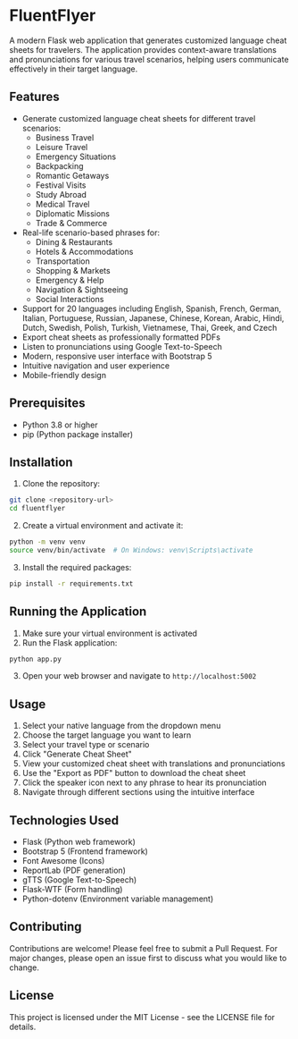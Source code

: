 # FluentFlyer

A modern Flask web application that generates customized language cheat sheets for travelers. The application provides context-aware translations and pronunciations for various travel scenarios, helping users communicate effectively in their target language.

## Features

- Generate customized language cheat sheets for different travel scenarios:
  - Business Travel
  - Leisure Travel
  - Emergency Situations
  - Backpacking
  - Romantic Getaways
  - Festival Visits
  - Study Abroad
  - Medical Travel
  - Diplomatic Missions
  - Trade & Commerce
- Real-life scenario-based phrases for:
  - Dining & Restaurants
  - Hotels & Accommodations
  - Transportation
  - Shopping & Markets
  - Emergency & Help
  - Navigation & Sightseeing
  - Social Interactions
- Support for 20 languages including English, Spanish, French, German, Italian, Portuguese, Russian, Japanese, Chinese, Korean, Arabic, Hindi, Dutch, Swedish, Polish, Turkish, Vietnamese, Thai, Greek, and Czech
- Export cheat sheets as professionally formatted PDFs
- Listen to pronunciations using Google Text-to-Speech
- Modern, responsive user interface with Bootstrap 5
- Intuitive navigation and user experience
- Mobile-friendly design

## Prerequisites

- Python 3.8 or higher
- pip (Python package installer)

## Installation

1. Clone the repository:
```bash
git clone <repository-url>
cd fluentflyer
```

2. Create a virtual environment and activate it:
```bash
python -m venv venv
source venv/bin/activate  # On Windows: venv\Scripts\activate
```

3. Install the required packages:
```bash
pip install -r requirements.txt
```

## Running the Application

1. Make sure your virtual environment is activated
2. Run the Flask application:
```bash
python app.py
```
3. Open your web browser and navigate to `http://localhost:5002`

## Usage

1. Select your native language from the dropdown menu
2. Choose the target language you want to learn
3. Select your travel type or scenario
4. Click "Generate Cheat Sheet"
5. View your customized cheat sheet with translations and pronunciations
6. Use the "Export as PDF" button to download the cheat sheet
7. Click the speaker icon next to any phrase to hear its pronunciation
8. Navigate through different sections using the intuitive interface

## Technologies Used

- Flask (Python web framework)
- Bootstrap 5 (Frontend framework)
- Font Awesome (Icons)
- ReportLab (PDF generation)
- gTTS (Google Text-to-Speech)
- Flask-WTF (Form handling)
- Python-dotenv (Environment variable management)

## Contributing

Contributions are welcome! Please feel free to submit a Pull Request. For major changes, please open an issue first to discuss what you would like to change.

## License

This project is licensed under the MIT License - see the LICENSE file for details. 